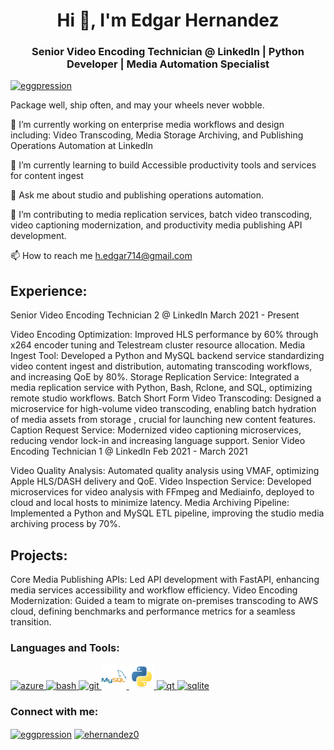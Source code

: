 <h1 align="center">Hi 👋, I'm Edgar Hernandez</h1>
<h3 align="center">Senior Video Encoding Technician @ LinkedIn | Python Developer | Media Automation Specialist</h3>
<p align="left"> <a href="https://twitter.com/eggpression" target="blank"><img src="https://img.shields.io/twitter/follow/eggpression?logo=twitter&style=for-the-badge" alt="eggpression" /></a> </p>
Package well, ship often, and may your wheels never wobble.

🔭 I’m currently working on enterprise media workflows and design including: Video Transcoding, Media Storage Archiving, and Publishing Operations Automation at LinkedIn

🌱 I’m currently learning to build Accessible productivity tools and services for content ingest

💬 Ask me about studio and publishing operations automation. 

🤝 I’m contributing to media replication services, batch video transcoding, video captioning modernization, and productivity media publishing API development. 

📫 How to reach me h.edgar714@gmail.com

<h2 align="left">Experience:</h2>
Senior Video Encoding Technician 2 @ LinkedIn
March 2021 - Present

Video Encoding Optimization: Improved HLS performance by 60% through x264 encoder tuning and Telestream cluster resource allocation.
Media Ingest Tool: Developed a Python and MySQL backend service standardizing video content ingest and distribution, automating transcoding workflows, and increasing QoE by 80%.
Storage Replication Service: Integrated a media replication service with Python, Bash, Rclone, and SQL, optimizing remote studio workflows.
Batch Short Form Video Transcoding: Designed a microservice for high-volume video transcoding, enabling batch hydration of media assets from storage , crucial for launching new content features.
Caption Request Service: Modernized video captioning microservices, reducing vendor lock-in and increasing language support.
Senior Video Encoding Technician 1 @ LinkedIn
Feb 2021 - March 2021

Video Quality Analysis: Automated quality analysis using VMAF, optimizing Apple HLS/DASH delivery and QoE.
Video Inspection Service: Developed microservices for video analysis with FFmpeg and Mediainfo, deployed to cloud and local hosts to minimize latency.
Media Archiving Pipeline: Implemented a Python and MySQL ETL pipeline, improving the studio media archiving process by 70%.
<h2 align="left">Projects:</h2>
Core Media Publishing APIs: Led API development with FastAPI, enhancing media services accessibility and workflow efficiency.
Video Encoding Modernization: Guided a team to migrate on-premises transcoding to AWS cloud, defining benchmarks and performance metrics for a seamless transition.
<h3 align="left">Languages and Tools:</h3>
<p align="left">
  <a href="https://azure.microsoft.com/en-in/" target="_blank" rel="noreferrer"> <img src="https://www.vectorlogo.zone/logos/microsoft_azure/microsoft_azure-icon.svg" alt="azure" width="40" height="40"/> </a>
  <a href="https://www.gnu.org/software/bash/" target="_blank" rel="noreferrer"> <img src="https://www.vectorlogo.zone/logos/gnu_bash/gnu_bash-icon.svg" alt="bash" width="40" height="40"/> </a>
  <a href="https://git-scm.com/" target="_blank" rel="noreferrer"> <img src="https://www.vectorlogo.zone/logos/git-scm/git-scm-icon.svg" alt="git" width="40" height="40"/> </a>
  <a href="https://www.mysql.com/" target="_blank" rel="noreferrer"> <img src="https://raw.githubusercontent.com/devicons/devicon/master/icons/mysql/mysql-original-wordmark.svg" alt="mysql" width="40" height="40"/> </a>
  <a href="https://www.python.org" target="_blank" rel="noreferrer"> <img src="https://raw.githubusercontent.com/devicons/devicon/master/icons/python/python-original.svg" alt="python" width="40" height="40"/> </a>
  <a href="https://www.qt.io/" target="_blank" rel="noreferrer"> <img src="https://upload.wikimedia.org/wikipedia/commons/0/0b/Qt_logo_2016.svg" alt="qt" width="40" height="40"/> </a>
  <a href="https://www.sqlite.org/" target="_blank" rel="noreferrer"> <img src="https://www.vectorlogo.zone/logos/sqlite/sqlite-icon.svg" alt="sqlite" width="40" height="40"/> </a>
</p>
<h3 align="left">Connect with me:</h3>
<p align="left">
  <a href="https://twitter.com/eggpression" target="blank"><img align="center" src="https://raw.githubusercontent.com/rahuldkjain/github-profile-readme-generator/master/src/images/icons/Social/twitter.svg" alt="eggpression" height="30" width="40" /></a>
  <a href="https://linkedin.com/in/ehernandez0" target="blank"><img align="center" src="https://raw.githubusercontent.com/rahuldkjain/github-profile-readme-generator/master/src/images/icons/Social/linked-in-alt.svg" alt="ehernandez0" height="30" width="40" /></a>
</p>

